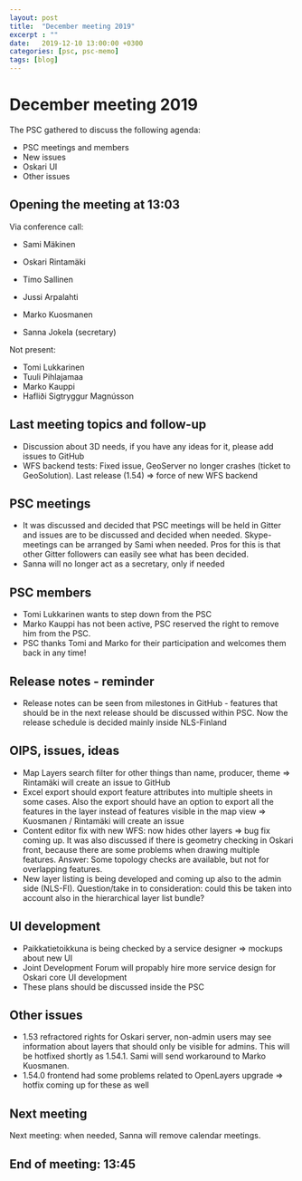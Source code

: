 ```yaml
---
layout: post
title:  "December meeting 2019"
excerpt : ""
date:   2019-12-10 13:00:00 +0300
categories: [psc, psc-memo]
tags: [blog]
---
```


# December meeting 2019

The PSC gathered to discuss the following agenda:

- PSC meetings and members
- New issues
- Oskari UI
- Other issues

## Opening the meeting at 13:03

Via conference call:

- Sami Mäkinen
- Oskari Rintamäki
- Timo Sallinen
- Jussi Arpalahti
- Marko Kuosmanen

- Sanna Jokela (secretary)

Not present:

- Tomi Lukkarinen
- Tuuli Pihlajamaa
- Marko Kauppi
- Hafliði Sigtryggur Magnússon


## Last meeting topics and follow-up

- Discussion about 3D needs, if you have any ideas for it, please add issues to GitHub
- WFS backend tests: Fixed issue, GeoServer no longer crashes (ticket to GeoSolution). Last release (1.54) ⇒ force of new WFS backend


## PSC meetings

- It was discussed and decided that PSC meetings will be held in Gitter and issues are to be discussed and decided when needed. Skype-meetings can be arranged by Sami when needed. Pros for this is that other Gitter followers can easily see what has been decided. 
- Sanna will no longer act as a secretary, only if needed

## PSC members

- Tomi Lukkarinen wants to step down from the PSC
- Marko Kauppi has not been active, PSC reserved the right to remove him from the PSC. 
- PSC thanks Tomi and Marko for their participation and welcomes them back in any time!

## Release notes - reminder

- Release notes can be seen from milestones in GitHub - features that should be in the next release should be discussed within PSC. Now the release schedule is decided mainly inside NLS-Finland

## OIPS, issues, ideas

- Map Layers search filter for other things than name, producer, theme  ⇒ Rintamäki will create an issue to GitHub
- Excel export should export feature attributes into multiple sheets in some cases. Also the export should have an option to export all the features in the layer instead of features visible in the map view  ⇒ Kuosmanen / Rintamäki will create an issue
- Content editor fix with new WFS: now hides other layers  ⇒ bug fix coming up. It was also discussed if there is geometry checking in Oskari front, because there are some problems when drawing multiple features. Answer: Some topology checks are available, but not for overlapping features.
- New layer listing is being developed and coming up also to the admin side (NLS-FI). Question/take in to consideration: could this be taken into account also in the hierarchical layer list bundle?

## UI development

- Paikkatietoikkuna is being checked by a service designer  ⇒ mockups about new UI
- Joint Development Forum will propably hire more service design for Oskari core UI development
- These plans should be discussed inside the PSC

## Other issues

- 1.53 refractored rights for Oskari server, non-admin users may see information about layers that should only be visible for admins. This will be hotfixed shortly as 1.54.1. Sami will send workaround to Marko Kuosmanen.
- 1.54.0 frontend had some problems related to OpenLayers upgrade ⇒ hotfix coming up for these as well


## Next meeting

Next meeting: when needed, Sanna will remove calendar meetings.

## End of meeting: 13:45
